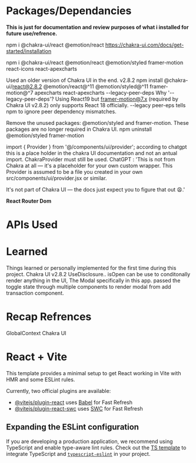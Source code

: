 # Packages/Dependancies
**This is just for documentation and review purposes of what i installed for future use/refrence.**

npm i @chakra-ui/react @emotion/react
https://chakra-ui.com/docs/get-started/installation

npm i @chakra-ui/react @emotion/react @emotion/styled framer-motion react-icons react-apexcharts

Used an older version of Chakra UI in the end. v2.8.2
npm install @chakra-ui/react@2.8.2 @emotion/react@^11 @emotion/styled@^11 framer-motion@^7 apexcharts react-apexcharts --legacy-peer-deps
Why '--legacy-peer-deps'? Using React19 but framer-motion@7.x (required by Chakra UI v2.8.2) only supports React 18 officially.
--legacy peer-eps tells npm to ignore peer dependency mismatches.

Remove the unused packages: @emotion/styled and framer-motion. These packages are no longer required in Chakra UI.
npm uninstall @emotion/styled framer-motion

import { Provider } from '@/components/ui/provider';
according to chatgpt this is a place holder in the chakra UI documentation and not an antual import. ChakraProvider must still be used.
ChatGPT : 'This is not from Chakra at all — it's a placeholder for your own custom wrapper. This Provider is assumed to be a file you created in your own src/components/ui/provider.jsx or similar.

It's not part of Chakra UI — the docs just expect you to figure that out 😩.'

**React Router Dom**   
<!-- npm install react-router-dom 

**Tailwind Css (Using Vite)**   
npm install tailwindcss @tailwindcss/vite -->


# APIs Used
<!-- https://forkify-api.herokuapp.com/v2 -->


# Learned
Things learned or personally implemented for the first time during this project.
Chakra UI v2.8.2
UseDisclosure.. isOpen can be use to conditonally render anything in the UI, The Modal specifically in this app. 
passed the toggle state through multiple components to render modal from add transaction component.


<!-- Tailwind Css (Using Vite)   
npm install tailwindcss @tailwindcss/vite
https://tailwindcss.com/docs/installation/using-vite -->

# Recap Refrences  
  GlobalContext 
  Chakra UI
<!-- Example can delete
   - API handling 
   - React Router
-->




# React + Vite

This template provides a minimal setup to get React working in Vite with HMR and some ESLint rules.

Currently, two official plugins are available:

- [@vitejs/plugin-react](https://github.com/vitejs/vite-plugin-react/blob/main/packages/plugin-react/README.md) uses [Babel](https://babeljs.io/) for Fast Refresh
- [@vitejs/plugin-react-swc](https://github.com/vitejs/vite-plugin-react-swc) uses [SWC](https://swc.rs/) for Fast Refresh

## Expanding the ESLint configuration

If you are developing a production application, we recommend using TypeScript and enable type-aware lint rules. Check out the [TS template](https://github.com/vitejs/vite/tree/main/packages/create-vite/template-react-ts) to integrate TypeScript and [`typescript-eslint`](https://typescript-eslint.io) in your project.
